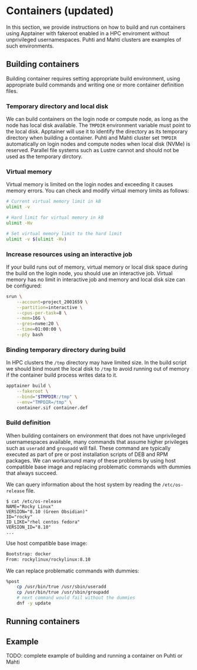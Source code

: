 # Containers (updated)

In this section, we provide instructions on how to build and run containers using Apptainer with fakeroot enabled in a HPC enviroment without unprivileged usernamespaces.
Puhti and Mahti clusters are examples of such environments.


## Building containers

Building container requires setting appropriate build environment, using appropriate build commands and writing one or more container definition files.

### Temporary directory and local disk

We can build containers on the login node or compute node, as long as the node has local disk available.
The `TMPDIR` environment variable must point to the local disk.
Apptainer will use it to identify the directory as its temporary directory when building a container.
Puhti and Mahti cluster set `TMPDIR` automatically on login nodes and compute nodes when local disk (NVMe) is reserved.
Parallel file systems such as Lustre cannot and should not be used as the temporary dirctory.

### Virtual memory

Virtual memory is limited on the login nodes and exceeding it causes memory errors.
You can check and modify virtual memory limits as follows:

```bash
# Current virtual memory limit in kB
ulimit -v
```

```bash
# Hard limit for virtual memory in kB
ulimit -Hv
```

```bash
# Set virtual memory limit to the hard limit
ulimit -v $(ulimit -Hv)
```

### Increase resources using an interactive job

If your build runs out of memory, virtual memory or local disk space during the build on the login node, you should use an interactive job.
Virtual memory has no limit in interactive job and memory and local disk size can be configured:

```bash
srun \
    --account=project_2001659 \
    --partition=interactive \
    --cpus-per-task=8 \
    --mem=16G \
    --gres=nvme:20 \
    --time=01:00:00 \
    --pty bash
```

### Binding temporary directory during build
In HPC clusters the `/tmp` directory may have limited size.
In the build script we should bind mount the local disk to `/tmp` to avoid running out of memory if the container build process writes data to it.

```bash
apptainer build \
    --fakeroot \
    --bind="$TMPDIR:/tmp" \
    --env="TMPDIR=/tmp" \
    container.sif container.def
```

### Build definition

When building containers on environment that does not have unprivileged usernamespaces available, many commands that assume higher privileges such as `useradd` and `groupadd` will fail.
These command are typically executed as part of pre or post installation scripts of DEB and RPM packages.
We can workaround many of these problems by using host compatible base image and replacing problematic commands with dummies that always succeed.

We can query information about the host system by reading the `/etc/os-release` file.

```text
$ cat /etc/os-release
NAME="Rocky Linux"
VERSION="8.10 (Green Obsidian)"
ID="rocky"
ID_LIKE="rhel centos fedora"
VERSION_ID="8.10"
...
```

Use host compatible base image:

```sh
Bootstrap: docker
From: rockylinux/rockylinux:8.10
```

We can replace problematic commands with dummies:

```sh
%post
    cp /usr/bin/true /usr/sbin/useradd
    cp /usr/bin/true /usr/sbin/groupadd
    # next command would fail without the dummies
    dnf -y update
```

## Running containers


## Example
TODO: complete example of building and running a container on Puhti or Mahti

